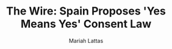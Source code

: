---
# Episode Settings
title: "The Wire: Spain Proposes 'Yes Means Yes' Consent Law"
air-time: "5:30 PM"
air-day: "weekday"
link: "http://thewire.org.au/story/spain-proposes-yes-means-yes-consent-law/"
description: "Spanish Prime Minister Pedro Sánchez has vowed to introduce new legislation surrounding consent. <br>Talk about the legislation comes after five men were cleared of rape and given lesser sentences after performing non-consensual sex with a women."
download: false
download-link: ""
download-package: true
download-package-link: ""

# Show Settings
show: "The Wire"
stations: ["Radio Adelaide 101.5 in Adelaide", "2SER 107.3 in Sydney", "4EB 98.1 in Brisbane", "CAAMA RADIO 100.5 Alice Springs", "RTR-FM 92.1 in Perth", "JOY 94.9 in Melbourne"]
stations-links: ["http://radioadelaide.org.au/program/pink-rabbit/", "https://2ser.com/the-wire/", "https://www.4eb.org.au/TheWire", "https://caama.com.au/news/2016/stream-us-live-now-1", "https://rtrfm.com.au/", "https://joy.org.au/thewire/"]

# Podcast Settings
has-podcast: true
apple: "https://itunes.apple.com/au/podcast/the-wire-full-show/id1102296208"
spotify: ""
subscribe: "http://thewire.org.au/feed/fullshow"

# Post Settings
author: Mariah Lattas
category: radio
tags: radio the-wire
layout: post
type: radio
---